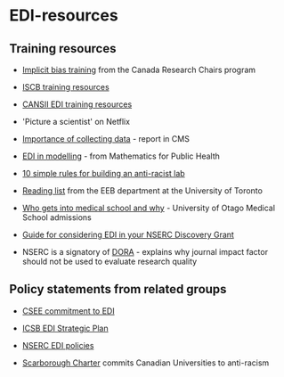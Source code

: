 # EDI-resources

## Training resources

- [Implicit bias training](https://www.chairs-chaires.gc.ca/program-programme/equity-equite/bias/module-eng.aspx?pedisable=true) from the Canada Research Chairs program

- [ISCB training resources](https://www.iscb.org/edi-resources)

- [CANSII EDI training resources](http://www.canssi.ca/canssi-edi-training/)

- 'Picture a scientist' on Netflix

- [Importance of collecting data](https://notes.math.ca/en/article/title-about-the-necessity-of-collecting-data-to-improve-edi-in-mathematics/) - report in CMS

- [EDI in modelling](https://github.com/ahurford/EDI-resources/blob/main/modelling-EDI/modelling-edi.md) -  from Mathematics for Public Health

- [10 simple rules for building an anti-racist lab](https://journals.plos.org/ploscompbiol/article?id=10.1371/journal.pcbi.1008210)

- [Reading list](http://brews.eeb.utoronto.ca/links-resources/) from the EEB department at the University of Toronto

- [Who gets into medical school and why](https://www.stuff.co.nz/national/health/300013258/medical-school-who-gets-in-and-why) - University of Otago Medical School admissions

- [Guide for considering EDI in your NSERC Discovery Grant](https://www.nserc-crsng.gc.ca/_doc/EDI/Guide_for_Applicants_EN.pdf)

- NSERC is a signatory of [DORA]([https://sfdora.org/read/) - explains why journal impact factor should not be used to evaluate research quality

## Policy statements from related groups

- [CSEE commitment to EDI](http://www.csee-scee.ca/diversity-and-inclusivity-statement/)

- [ICSB EDI Strategic Plan](https://www.iscb.org/images/stories/edi/Diversity_Strategic_Plan_Approved2020.7.pdf)

- [NSERC EDI policies](https://www.nserc-crsng.gc.ca/InterAgency-Interorganismes/EDI-EDI/index_eng.asp)

- [Scarborough Charter](https://www.utsc.utoronto.ca/principal/sites/utsc.utoronto.ca.principal/files/docs/Scarborough_Charter_EN_Nov2022.pdf) commits Canadian Universities to anti-racism
